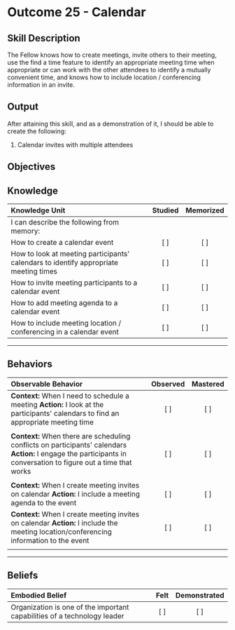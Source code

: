 # Outcome 25 - Calendar

**Skill Description**
----------
The Fellow knows how to create meetings, invite others to their meeting, use the find a time feature to identify an appropriate meeting time when appropriate or can work with the other attendees to identify a mutually convenient time, and knows how to include location / conferencing information in an invite.

**Output**
----------
After attaining this skill, and as a demonstration of it, I should be able to create the following:

1. Calendar invites with multiple attendees


**Objectives**
----------
## **Knowledge**


| Knowledge Unit   |      Studied      | Memorized |
|:-------------|:------------------:|:--------:|
| I can describe the following from memory: | | |
| How to create a calendar event | [ ] | [ ]  |
| How to look at meeting participants' calendars to identify appropriate meeting times | [ ] | [ ]  |
| How to invite meeting participants to a calendar event | [ ] | [ ]  |
| How to add meeting agenda to a calendar event| [ ] | [ ]  |
| How to include meeting location / conferencing in a calendar event | [ ] | [ ]  |



----------


## **Behaviors**

| Observable Behavior   |      Observed      | Mastered |
|:-------------|:------------------:|:--------:|
| **Context:** When I need to schedule a meeting **Action:** I look at the participants' calendars to find an appropriate meeting time | [ ] | [ ] |
| | | |
| **Context:** When there are scheduling conflicts on participants' calendars **Action:** I engage the participants in conversation to figure out a time that works | [ ] | [ ] |
| | | |
| **Context:** When I create meeting invites on calendar **Action:** I include a meeting agenda to the event | [ ] | [ ] |
| **Context:** When I create meeting invites on calendar **Action:** I include the meeting location/conferencing information to the event | [ ] | [ ] |
| | | |



----------


## **Beliefs**


| Embodied Belief   |      Felt      | Demonstrated |
|:-------------|:------------------:|:--------:|
| Organization is one of the important capabilities of a technology leader | [ ] | [ ] |

